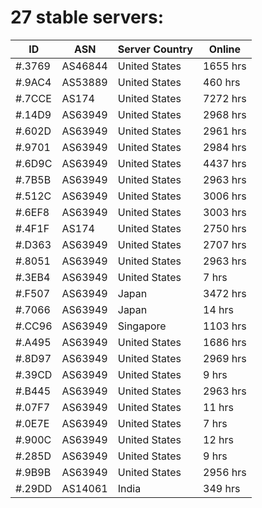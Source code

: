 # 27 stable servers:

| ID | ASN | Server Country | Online |
| ------ | ------ | ------ | ------ |
| #.3769 | AS46844 | United States | 1655 hrs |
| #.9AC4 | AS53889 | United States | 460 hrs |
| #.7CCE | AS174 | United States | 7272 hrs |
| #.14D9 | AS63949 | United States | 2968 hrs |
| #.602D | AS63949 | United States | 2961 hrs |
| #.9701 | AS63949 | United States | 2984 hrs |
| #.6D9C | AS63949 | United States | 4437 hrs |
| #.7B5B | AS63949 | United States | 2963 hrs |
| #.512C | AS63949 | United States | 3006 hrs |
| #.6EF8 | AS63949 | United States | 3003 hrs |
| #.4F1F | AS174 | United States | 2750 hrs |
| #.D363 | AS63949 | United States | 2707 hrs |
| #.8051 | AS63949 | United States | 2963 hrs |
| #.3EB4 | AS63949 | United States | 7 hrs |
| #.F507 | AS63949 | Japan | 3472 hrs |
| #.7066 | AS63949 | Japan | 14 hrs |
| #.CC96 | AS63949 | Singapore | 1103 hrs |
| #.A495 | AS63949 | United States | 1686 hrs |
| #.8D97 | AS63949 | United States | 2969 hrs |
| #.39CD | AS63949 | United States | 9 hrs |
| #.B445 | AS63949 | United States | 2963 hrs |
| #.07F7 | AS63949 | United States | 11 hrs |
| #.0E7E | AS63949 | United States | 7 hrs |
| #.900C | AS63949 | United States | 12 hrs |
| #.285D | AS63949 | United States | 9 hrs |
| #.9B9B | AS63949 | United States | 2956 hrs |
| #.29DD | AS14061 | India | 349 hrs |

